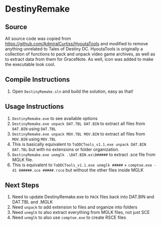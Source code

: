 ﻿# DestinyRemake

## Source
All source code was copied from https://github.com/AdmiralCurtiss/HyoutaTools and modified to remove anything unrelated to Tales of Destiny DC.
HyoutaTools is originally a collection of functions to pack and unpack video game archives, as well as to extract data from them for GraceNote.
As well, icon was added to make the executable look cool.

## Compile Instructions
1. Open `DestinyRemake.sln` and build the solution, easy as that!

## Usage Instructions
1. `DestinyRemake.exe` to see available options
1. `DestinyRemake.exe unpack DAT.TBL DAT.BIN` to extract all files from `DAT.BIN` using `DAT.TBL`
1. `DestinyRemake.exe unpack MOV.TBL MOV.BIN` to extract all files from `MOV.BIN` using `MOV.TBL`
1. This is basically equivalent to `ToDDCTools_v1.1.exe unpack DAT.BIN DAT.TBL` but with no extensions or folder organization.  
1. `DestinyRemake.exe unmglk .\DAT.BIN.ex\0#####` to extract .sce file from MGLK file.
1. This is equivalent to `ToDDCTools_v1.1.exe unmglk #####` + `comptoe.exe -d1 0#####.sce #####.rsce` but without the other files inside MGLK

## Next Steps
1. Need to update DestinyRemake.exe to `PACK` files back into DAT.BIN and DAT.TBL and .MGLK
1. Need `unpack` to add extension to files and organize into folders
1. Need `unmglk` to also extract everything from MGLK files, not just SCE
1. Need `unmglk` to also use `comptoe.exe` to create RSCE files
